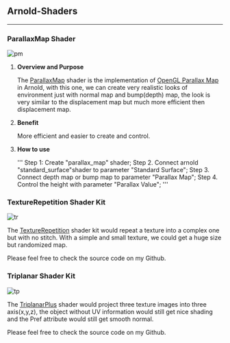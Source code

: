 ## Arnold-Shaders
----------------------------------------------
### ParallaxMap Shader

![pm](https://user-images.githubusercontent.com/16664056/43777727-447f6396-9a86-11e8-88a7-1ed80f6b310c.png)

 1. **Overview and Purpose**

    The [ParallaxMap](https://github.com/iceprincefounder/selected-sources/tree/master/Arnold-Shaders/parallax_map) shader is the implementation of [OpenGL Parallax Map](https://learnopengl.com/Advanced-Lighting/Parallax-Mapping) in Arnold, with this one, we can create very realistic looks of environment just with normal map and bump(depth) map, the look is very similar to the displacement map but much more efficient then displacement map.
 2. **Benefit**
 
     More efficient and easier to create and control.
 3. **How to use**
 
     '''
     Step 1: Create "parallax_map" shader;
     Step 2. Connect arnold "standard_surface"shader to parameter "Standard Surface";
     Step 3. Connect depth map or bump map to parameter "Parallax Map";
     Step 4. Control the height with parameter "Parallax Value";
     '''

### TextureRepetition Shader Kit

![tr](https://user-images.githubusercontent.com/16664056/43777159-93359160-9a84-11e8-896b-e02b00132921.png)

The [TextureRepetition](https://github.com/iceprincefounder/selected-sources/tree/master/Arnold-Shaders/texture_repetition) shader kit would repeat a texture into a complex one but with no stitch. With a simple and small texture, we could get a huge size but randomized map. 

Please feel free to check the source code on my Github.


### Triplanar Shader Kit

![tp](https://user-images.githubusercontent.com/16664056/43777168-981706a0-9a84-11e8-93fa-321c97c77000.png)

The [TriplanarPlus](https://github.com/iceprincefounder/selected-sources/tree/master/Arnold-Shaders/triplanar_plus) shader would project three texture images into three axis(x,y,z), the object without UV information would still get nice shading and the Pref attribute would still get smooth normal. 

Please feel free to check the source code on my Github.
